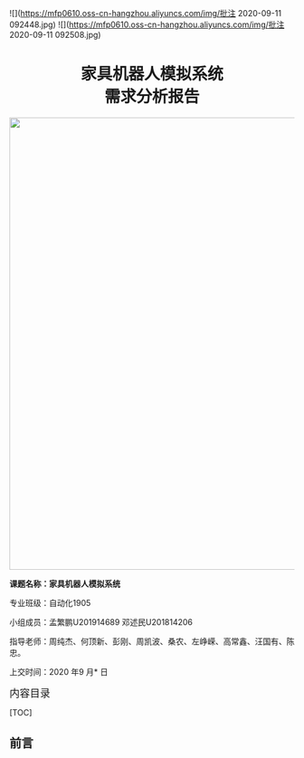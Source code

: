 ![](https://mfp0610.oss-cn-hangzhou.aliyuncs.com/img/批注 2020-09-11 092448.jpg)   		   ![](https://mfp0610.oss-cn-hangzhou.aliyuncs.com/img/批注 2020-09-11 092508.jpg)





<h1 align = "center">家具机器人模拟系统<br/>需求分析报告</h1>





<img src="https://mfp0610.oss-cn-hangzhou.aliyuncs.com/img/批注 2020-09-11 093216.jpg" width="800" align="bottom" />



**课题名称：家具机器人模拟系统**

专业班级：自动化1905

小组成员：孟繁鹏U201914689   邓述民U201814206

指导老师：周纯杰、何顶新、彭刚、周凯波、桑农、左峥嵘、高常鑫、汪国有、陈忠。

上交时间：2020 年9 月* 日





<font size=4>内容目录</font>

[TOC]

## 前言

